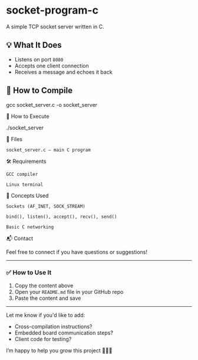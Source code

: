 # socket-program-c

A simple TCP socket server written in C.

## 💡 What It Does

- Listens on port `8080`  
- Accepts one client connection  
- Receives a message and echoes it back  

## 🔧 How to Compile


gcc socket_server.c -o socket_server

🚀 How to Execute

./socket_server

📂 Files

    socket_server.c – main C program

🛠️ Requirements

    GCC compiler

    Linux terminal

🧠 Concepts Used

    Sockets (AF_INET, SOCK_STREAM)

    bind(), listen(), accept(), recv(), send()

    Basic C networking

📬 Contact

Feel free to connect if you have questions or suggestions!


---

### ✅ How to Use It

1. Copy the content above
2. Open your `README.md` file in your GitHub repo
3. Paste the content and save

---

Let me know if you'd like to add:

- Cross-compilation instructions?
- Embedded board communication steps?
- Client code for testing?

I’m happy to help you grow this project 👨‍💻✨
